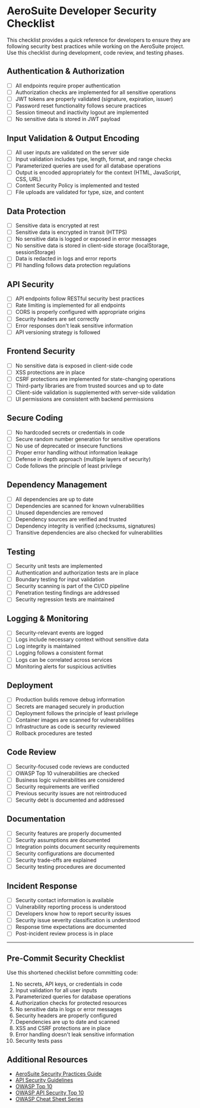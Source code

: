 # AeroSuite Developer Security Checklist

This checklist provides a quick reference for developers to ensure they are following security best practices while working on the AeroSuite project. Use this checklist during development, code review, and testing phases.

## Authentication & Authorization

- [ ] All endpoints require proper authentication
- [ ] Authorization checks are implemented for all sensitive operations
- [ ] JWT tokens are properly validated (signature, expiration, issuer)
- [ ] Password reset functionality follows secure practices
- [ ] Session timeout and inactivity logout are implemented
- [ ] No sensitive data is stored in JWT payload

## Input Validation & Output Encoding

- [ ] All user inputs are validated on the server side
- [ ] Input validation includes type, length, format, and range checks
- [ ] Parameterized queries are used for all database operations
- [ ] Output is encoded appropriately for the context (HTML, JavaScript, CSS, URL)
- [ ] Content Security Policy is implemented and tested
- [ ] File uploads are validated for type, size, and content

## Data Protection

- [ ] Sensitive data is encrypted at rest
- [ ] Sensitive data is encrypted in transit (HTTPS)
- [ ] No sensitive data is logged or exposed in error messages
- [ ] No sensitive data is stored in client-side storage (localStorage, sessionStorage)
- [ ] Data is redacted in logs and error reports
- [ ] PII handling follows data protection regulations

## API Security

- [ ] API endpoints follow RESTful security best practices
- [ ] Rate limiting is implemented for all endpoints
- [ ] CORS is properly configured with appropriate origins
- [ ] Security headers are set correctly
- [ ] Error responses don't leak sensitive information
- [ ] API versioning strategy is followed

## Frontend Security

- [ ] No sensitive data is exposed in client-side code
- [ ] XSS protections are in place
- [ ] CSRF protections are implemented for state-changing operations
- [ ] Third-party libraries are from trusted sources and up to date
- [ ] Client-side validation is supplemented with server-side validation
- [ ] UI permissions are consistent with backend permissions

## Secure Coding

- [ ] No hardcoded secrets or credentials in code
- [ ] Secure random number generation for sensitive operations
- [ ] No use of deprecated or insecure functions
- [ ] Proper error handling without information leakage
- [ ] Defense in depth approach (multiple layers of security)
- [ ] Code follows the principle of least privilege

## Dependency Management

- [ ] All dependencies are up to date
- [ ] Dependencies are scanned for known vulnerabilities
- [ ] Unused dependencies are removed
- [ ] Dependency sources are verified and trusted
- [ ] Dependency integrity is verified (checksums, signatures)
- [ ] Transitive dependencies are also checked for vulnerabilities

## Testing

- [ ] Security unit tests are implemented
- [ ] Authentication and authorization tests are in place
- [ ] Boundary testing for input validation
- [ ] Security scanning is part of the CI/CD pipeline
- [ ] Penetration testing findings are addressed
- [ ] Security regression tests are maintained

## Logging & Monitoring

- [ ] Security-relevant events are logged
- [ ] Logs include necessary context without sensitive data
- [ ] Log integrity is maintained
- [ ] Logging follows a consistent format
- [ ] Logs can be correlated across services
- [ ] Monitoring alerts for suspicious activities

## Deployment

- [ ] Production builds remove debug information
- [ ] Secrets are managed securely in production
- [ ] Deployment follows the principle of least privilege
- [ ] Container images are scanned for vulnerabilities
- [ ] Infrastructure as code is security reviewed
- [ ] Rollback procedures are tested

## Code Review

- [ ] Security-focused code reviews are conducted
- [ ] OWASP Top 10 vulnerabilities are checked
- [ ] Business logic vulnerabilities are considered
- [ ] Security requirements are verified
- [ ] Previous security issues are not reintroduced
- [ ] Security debt is documented and addressed

## Documentation

- [ ] Security features are properly documented
- [ ] Security assumptions are documented
- [ ] Integration points document security requirements
- [ ] Security configurations are documented
- [ ] Security trade-offs are explained
- [ ] Security testing procedures are documented

## Incident Response

- [ ] Security contact information is available
- [ ] Vulnerability reporting process is understood
- [ ] Developers know how to report security issues
- [ ] Security issue severity classification is understood
- [ ] Response time expectations are documented
- [ ] Post-incident review process is in place

---

## Pre-Commit Security Checklist

Use this shortened checklist before committing code:

1. No secrets, API keys, or credentials in code
2. Input validation for all user inputs
3. Parameterized queries for database operations
4. Authorization checks for protected resources
5. No sensitive data in logs or error messages
6. Security headers are properly configured
7. Dependencies are up to date and scanned
8. XSS and CSRF protections are in place
9. Error handling doesn't leak sensitive information
10. Security tests pass

## Additional Resources

- [AeroSuite Security Practices Guide](./security-practices-guide.md)
- [API Security Guidelines](./api-security.md)
- [OWASP Top 10](https://owasp.org/Top10/)
- [OWASP API Security Top 10](https://owasp.org/www-project-api-security/)
- [OWASP Cheat Sheet Series](https://cheatsheetseries.owasp.org/) 
